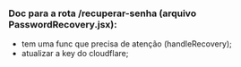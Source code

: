 ### Doc para a rota /recuperar-senha (arquivo PasswordRecovery.jsx):
- tem uma func que precisa de atenção (handleRecovery);
- atualizar a key do cloudflare;